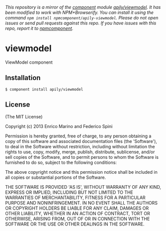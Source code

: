 *This repository is a mirror of the [component](http://component.io) module [apily/viewmodel](http://github.com/apily/viewmodel). It has been modified to work with NPM+Browserify. You can install it using the command `npm install npmcomponent/apily-viewmodel`. Please do not open issues or send pull requests against this repo. If you have issues with this repo, report it to [npmcomponent](https://github.com/airportyh/npmcomponent).*
# viewmodel

ViewModel component

## Installation

    $ component install apily/viewmodel

## License

(The MIT License)

Copyright (c) 2013 Enrico Marino and Federico Spini

Permission is hereby granted, free of charge, to any person obtaining
a copy of this software and associated documentation files (the
'Software'), to deal in the Software without restriction, including
without limitation the rights to use, copy, modify, merge, publish,
distribute, sublicense, and/or sell copies of the Software, and to
permit persons to whom the Software is furnished to do so, subject to
the following conditions:

The above copyright notice and this permission notice shall be
included in all copies or substantial portions of the Software.

THE SOFTWARE IS PROVIDED 'AS IS', WITHOUT WARRANTY OF ANY KIND,
EXPRESS OR IMPLIED, INCLUDING BUT NOT LIMITED TO THE WARRANTIES OF
MERCHANTABILITY, FITNESS FOR A PARTICULAR PURPOSE AND NONINFRINGEMENT.
IN NO EVENT SHALL THE AUTHORS OR COPYRIGHT HOLDERS BE LIABLE FOR ANY
CLAIM, DAMAGES OR OTHER LIABILITY, WHETHER IN AN ACTION OF CONTRACT,
TORT OR OTHERWISE, ARISING FROM, OUT OF OR IN CONNECTION WITH THE
SOFTWARE OR THE USE OR OTHER DEALINGS IN THE SOFTWARE.
